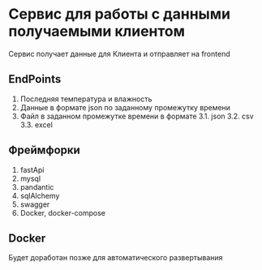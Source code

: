 # Сервис для работы с данными получаемыми клиентом

Сервис получает данные для Клиента и отправляет на frontend

## EndPoints

1. Последняя температура и влажность
2. Данные в формате json по заданному промежутку времени
3. Файл в заданном промежутке времени в формате
    3.1. json
    3.2. csv
    3.3. excel

## Фреймфорки

1. fastApi
2. mysql
3. pandantic
4. sqlAlchemy
5. swagger
6. Docker, docker-compose

## Docker

Будет доработан позже для автоматического развертывания